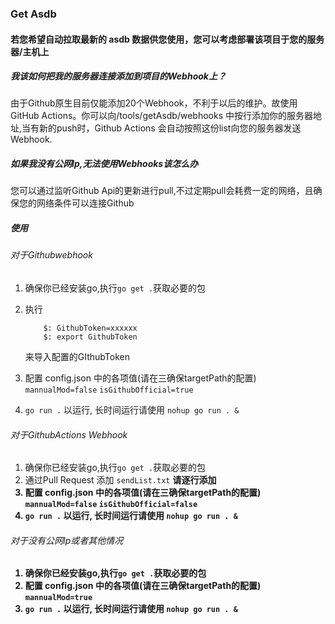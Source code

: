 ### Get Asdb

#### 若您希望自动拉取最新的 asdb 数据供您使用，您可以考虑部署该项目于您的服务器/主机上

#####  我该如何把我的服务器连接添加到项目的Webhook上？
由于Github原生目前仅能添加20个Webhook，不利于以后的维护。故使用GitHub Actions。你可以向/tools/getAsdb/webhooks 中按行添加你的服务器地址,当有新的push时，Github Actions 会自动按照这份list向您的服务器发送Webhook.

#####  如果我没有公网Ip,无法使用Webhooks该怎么办
您可以通过监听Github Api的更新进行pull,不过定期pull会耗费一定的网络，且确保您的网络条件可以连接Github

##### 使用
###### 对于Githubwebhook
1. 确保你已经安装go,执行`go get .`获取必要的包
2. 执行
    ```
        $: GithubToken=xxxxxx 
        $: export GithubToken
    ```
    来导入配置的GIthubToken

3. 配置 config.json 中的各项值(请在三确保targetPath的配置) `mannualMod=false` `isGithubOfficial=true`
4. `go run .` 以运行, 长时间运行请使用 `nohup go run . &`

###### 对于GithubActions Webhook 
1. 确保你已经安装go,执行`go get .`获取必要的包
2. 通过Pull Request 添加 `sendList.txt` <b>请逐行添加<b>
3. 配置 config.json 中的各项值(请在三确保targetPath的配置) `mannualMod=false` `isGithubOfficial=false`
4. `go run .` 以运行, 长时间运行请使用 `nohup go run . &`

###### 对于没有公网Ip或者其他情况
1. 确保你已经安装go,执行`go get .`获取必要的包
2. 配置 config.json 中的各项值(请在三确保targetPath的配置) `mannualMod=true`
3. `go run .` 以运行, 长时间运行请使用 `nohup go run . &`